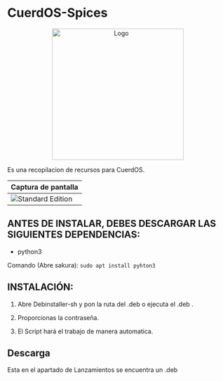 # CuerdOS-Spices
<!-- Logo -->
<p align="center">
  <img src="/img/yen.png" alt="Logo" width="300" height="300">
</p>

Es una recopilacion de recursos para CuerdOS.

| Captura de pantalla |
| ------------------ |
| ![Standard Edition](/img/yel1.1.png) |

## ANTES DE INSTALAR, DEBES DESCARGAR LAS SIGUIENTES DEPENDENCIAS:

- python3

Comando (Abre sakura): `sudo apt install pyhton3`

## INSTALACIÓN:

1. Abre Debinstaller-sh y pon la ruta del .deb o ejecuta el .deb .

2. Proporcionas la contraseña.

3. El Script hará el trabajo de manera automatica.

## Descarga
Esta en el apartado de Lanzamientos se encuentra un .deb
